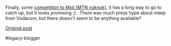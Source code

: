 <!--
date: '2007-12-04'
published: true
slug: 2007-12-noknok_04
time_to_read: 5
title: noknok
-->

Finally, some [competition to Mxit (MTN noknok)](http://www.noknok.co.za/index.html), it has a long way to go to catch up, but it looks promising ;) . There was much press hype about meep from Vodacom, but there doesn't seem to be anything available?

[Original post](https://ysfk.blogspot.com/2007/12/noknok_04.html)

#legacy-blogger 